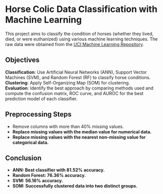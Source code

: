 # Horse Colic Data Classification with Machine Learning

This project aims to classify the condition of horses (whether they lived, died, or were euthanized) using various machine learning techniques. The raw data were obtained from the [UCI Machine Learning Repository](https://archive.ics.uci.edu/ml/datasets/Horse+Colic).

## Objectives

**Classification**: Use Artificial Neural Networks (ANN), Support Vector Machines (SVM), and Random Forest (RF) to classify horse conditions.  
**Clustering**: Apply Self-Organizing Map (SOM) for clustering.  
**Evaluation**: Identify the best approach by comparing methods used and compute the confusion matrix, ROC curve, and AUROC for the best prediction model of each classifier.  

## Preprocessing Steps
- Remove columns with more than 40% missing values.<b/>
- Replace missing values with the median value for numerical data.<b/>
- Replace missing values with the nearest non-missing value for categorical data.<b/><b/>

## Conclusion
- ANN: Best classifier with 81.52% accuracy.<b/>
- Random Forest: 76.36% accuracy.<b/>
- SVM: 56.16% accuracy.<b/>
- SOM: Successfully clustered data into two distinct groups.<b/>

